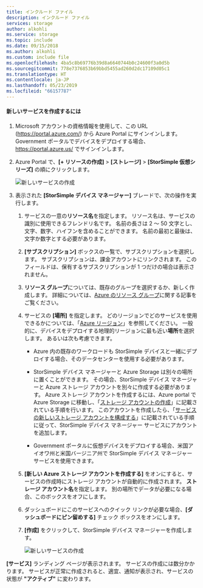 ```yaml
---
title: インクルード ファイル
description: インクルード ファイル
services: storage
author: alkohli
ms.service: storage
ms.topic: include
ms.date: 09/15/2018
ms.author: alkohli
ms.custom: include file
ms.openlocfilehash: 4ba5c8b69776b39d8a6640744b0c24600f3a0d5b
ms.sourcegitcommit: 778e7376853b69bbd5455ad260d2dc17109d05c1
ms.translationtype: HT
ms.contentlocale: ja-JP
ms.lasthandoff: 05/23/2019
ms.locfileid: "66157787"
---
```

#### <a name="to-create-a-new-service"></a>新しいサービスを作成するには

1.  Microsoft アカウントの資格情報を使用して、この URL (<https://portal.azure.com/>) から Azure Portal にサインインします。 Government ポータルでデバイスをデプロイする場合、<https://portal.azure.us/> でサインインします。

2.  Azure Portal で、**[+ リソースの作成]** &gt; **[ストレージ]** &gt; **[StorSimple 仮想シリーズ]** の順にクリックします。

    ![新しいサービスの作成](./media/storsimple-virtual-array-create-new-service/createnewservice2.png) 

3.  表示された **[StorSimple デバイス マネージャー]** ブレードで、次の操作を実行します。

    1.  サービスの一意の**リソース名**を指定します。 リソース名は、サービスの識別に使用できるフレンドリ名です。 名前の長さは 2 ～ 50 文字とし、文字、数字、ハイフンを含めることができます。 名前の最初と最後は、文字か数字とする必要があります。

    2.  **[サブスクリプション]** ボックスの一覧で、サブスクリプションを選択します。 サブスクリプションは、課金アカウントにリンクされます。 このフィールドは、保有するサブスクリプションが 1 つだけの場合は表示されません。

    3.  **リソース グループ**については、既存のグループを選択するか、新しく作成します。 詳細については、[Azure のリソース グループ](https://azure.microsoft.com/documentation/articles/virtual-machines-windows-infrastructure-resource-groups-guidelines/)に関する記事をご覧ください。

    4.  サービスの **[場所]** を指定します。 どのリージョンでどのサービスを使用できるかについては、「[Azure リージョン](https://azure.microsoft.com/regions/#services)」を参照してください。 一般的に、デバイスをデプロイする地理的リージョンに最も近い**場所**を選択します。 あるいは次も考慮できます。

        -   Azure 内の既存のワークロードも StorSimple デバイスと一緒にデプロイする場合、そのデータセンターを使用する必要があります。

        -   StorSimple デバイス マネージャーと Azure Storage は別々の場所に置くことができます。 その場合、StorSimple デバイス マネージャーと Azure ストレージ アカウントを別々に作成する必要があります。 Azure ストレージ アカウントを作成するには、Azure portal で Azure Storage に移動し、「[ストレージ アカウントの作成](https://docs.microsoft.com/azure/storage/common/storage-quickstart-create-account)」に記載されている手順を行います。 このアカウントを作成したら、「[サービスの新しいストレージ アカウントを構成する](https://azure.microsoft.com/documentation/articles/storsimple-deployment-walkthrough/#configure-a-new-storage-account-for-the-service)」に記載されている手順に従って、StorSimple デバイス マネージャー サービスにアカウントを追加します。

        -   Government ポータルに仮想デバイスをデプロイする場合、米国アイオワ州と米国バージニア州で StorSimple デバイス マネージャー サービスを使用できます。

    5.  **[新しい Azure ストレージ アカウントを作成する]** をオンにすると、サービスの作成時にストレージ アカウントが自動的に作成されます。 **ストレージ アカウント名**を指定します。 別の場所でデータが必要になる場合、このボックスをオフにします。

    6.  ダッシュボードにこのサービスへのクイック リンクが必要な場合、**[ダッシュボードにピン留めする]** チェック ボックスをオンにします。

    7.  **[作成]** をクリックして、StorSimple デバイス マネージャーを作成します。

        ![新しいサービスの作成](./media/storsimple-virtual-array-create-new-service/createnewservice4.png)  

**[サービス]** ランディング ページが表示されます。 サービスの作成には数分かかります。 サービスが正常に作成されると、適宜、通知が表示され、サービスの状態が **"アクティブ"** に変わります。


